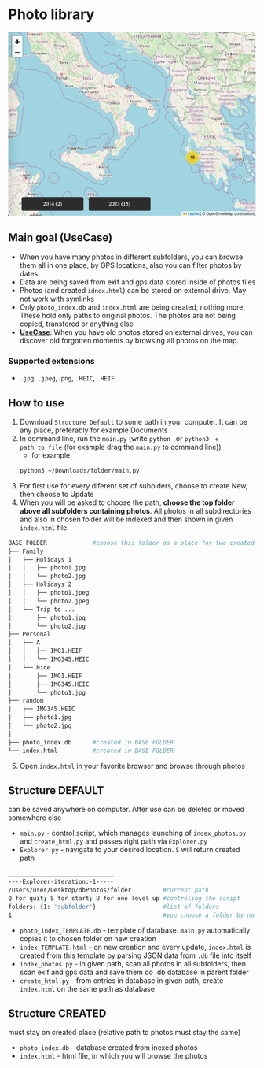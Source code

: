 # Photo library
![web browser screenshot of map](examples/example-map.png)
## Main goal (UseCase)
- When you have many photos in different subfolders, you can browse them all in one place, by GPS locations, also you can filter photos by dates
- Data are being saved from exif and gps data stored inside of photos files
- Photos (and created `idnex.html`) can be stored on external drive. May not work with symlinks
- Only `photo_index.db` and `index.html` are being created, nothing more. These hold only paths to original photos. The photos are not being copied, transfered or anything else 
- **<ins>UseCase</ins>**: When you have old photos stored on external drives, you can discover old forgotten moments by browsing all photos on the map.

### Supported extensions
- `.jpg`, `.jpeg`,`.png`, `.HEIC`, `.HEIF`

## How to use
1. Download `Structure Default` to some path in your computer. It can be any place, preferably for example Documents
2. In command line, run the `main.py` (write `python ` or `python3 ` + `path_to_file` (for example drag the `main.py` to command line))
    - for example
    ```bash
    python3 ~/Downloads/folder/main.py
    ```
3. For first use for every diferent set of subolders, choose to create New, then choose to Update
4. When you will be asked to choose the path, **choose the top folder above all subfolders containing photos**. All photos in all subdirectories and also in chosen folder will be indexed and then shown in given `index.html` file.
```bash
BASE FOLDER             #choose this folder as a place for two created files
├── Family
│   ├── Holidays 1
│   │   ├── photo1.jpg
│   │   └── photo2.jpg
│   ├── Holidays 2
│   │   ├── photo1.jpeg
│   │   └── photo2.jpeg
│   └── Trip to ...
│       ├── photo1.jpg
│       └── photo2.jpg
├── Personal
│   ├── A
│   │   ├── IMG1.HEIF
│   │   └── IMG345.HEIC
│   └── Nice
│       ├── IMG1.HEIF
│       ├── IMG345.HEIC
│       └── photo1.jpg
├── random
│   ├── IMG345.HEIC
│   ├── photo1.jpg
│   └── photo2.jpg
│
├── photo_index.db      #created in BASE FOLDER
└── index.html          #created in BASE FOLDER
```
5. Open `index.html` in your favorite browser and browse through photos

## Structure DEFAULT
can be saved anywhere on computer. After use can be deleted or moved somewhere else
- `main.py` - control script, which manages launching of `index_photos.py` and `create_html.py` and passes right path via `Explorer.py`
- `Explorer.py` - navigate to your desired location. `S` will return created path
```bash
______________________________
----Explorer-iteration:-1-----
/Users/user/Desktop/dbPhotos/folder         #current path
Q for quit; S for start; U for one level up #controling the script
folders: {1: 'subfolder'}                   #list of folders
1                                           #you choose a folder by number
```
- `photo_index_TEMPLATE.db` - template of database. `main.py` automatically copies it to chosen folder on new creation
- `index_TEMPLATE.html` - on new creation and every update, `index.html` is created from this template by parsing JSON data from `.db` file into itself
- `index_photos.py` - in given path, scan all photos in all subfolders, then scan exif and gps data and save them do .db database in parent folder
- `create_html.py` - from entries in database in given path, create `index.html` on the same path as database 

## Structure CREATED
must stay on created place (relative path to photos must stay the same)
- `photo_index.db` - database created from inexed photos
- `index.html` - html file, in which you will browse the photos
